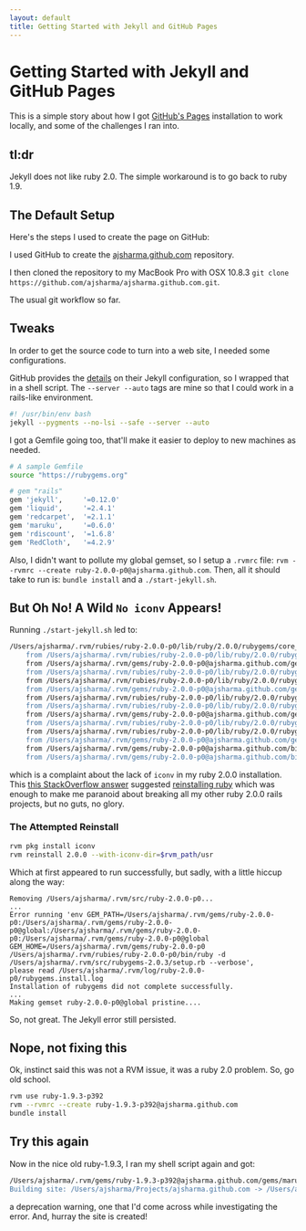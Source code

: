 ```yaml
---
layout: default
title: Getting Started with Jekyll and GitHub Pages
---
```


# Getting Started with Jekyll and GitHub Pages

This is a simple story about how I got [GitHub's Pages](http://pages.github.com/) installation to work locally, and some of the challenges I ran into.

## tl:dr

Jekyll does not like ruby 2.0.  The simple workaround is to go back to ruby 1.9.

## The Default Setup

Here's the steps I used to create the page on GitHub:

I used GitHub to create the [ajsharma.github.com](https://github.com/ajsharma/ajsharma.github.com) repository.

I then cloned the repository to my MacBook Pro with OSX 10.8.3 `git clone https://github.com/ajsharma/ajsharma.github.com.git`.

The usual git workflow so far.

## Tweaks

In order to get the source code to turn into a web site, I needed some configurations.

GitHub provides the [details](https://help.github.com/articles/using-jekyll-with-pages) on their Jekyll configuration, so I wrapped that in a shell script.  The `--server --auto` tags are mine so that I could work in a rails-like environment.

```bash
#! /usr/bin/env bash
jekyll --pygments --no-lsi --safe --server --auto
```

I got a Gemfile going too, that'll make it easier to deploy to new machines as needed.

```bash
# A sample Gemfile
source "https://rubygems.org"

# gem "rails"
gem 'jekyll',     '=0.12.0'
gem 'liquid',     '=2.4.1'
gem 'redcarpet',  '=2.1.1'
gem 'maruku',     '=0.6.0'
gem 'rdiscount',  '=1.6.8'
gem 'RedCloth',   '=4.2.9'
```

Also, I didn't want to pollute my global gemset, so I setup a `.rvmrc` file: `rvm --rvmrc --create ruby-2.0.0-p0@ajsharma.github.com`.  Then, all it should take to run is: `bundle install` and a `./start-jekyll.sh`.

## But Oh No!  A Wild `No iconv` Appears!

Running `./start-jekyll.sh` led to:

```bash
/Users/ajsharma/.rvm/rubies/ruby-2.0.0-p0/lib/ruby/2.0.0/rubygems/core_ext/kernel_require.rb:45:in `require': cannot load such file -- iconv (LoadError)
    from /Users/ajsharma/.rvm/rubies/ruby-2.0.0-p0/lib/ruby/2.0.0/rubygems/core_ext/kernel_require.rb:45:in `require'
    from /Users/ajsharma/.rvm/gems/ruby-2.0.0-p0@ajsharma.github.com/gems/maruku-0.6.0/lib/maruku/input/parse_doc.rb:22:in `<top (required)>'
    from /Users/ajsharma/.rvm/rubies/ruby-2.0.0-p0/lib/ruby/2.0.0/rubygems/core_ext/kernel_require.rb:45:in `require'
    from /Users/ajsharma/.rvm/rubies/ruby-2.0.0-p0/lib/ruby/2.0.0/rubygems/core_ext/kernel_require.rb:45:in `require'
    from /Users/ajsharma/.rvm/gems/ruby-2.0.0-p0@ajsharma.github.com/gems/maruku-0.6.0/lib/maruku.rb:85:in `<top (required)>'
    from /Users/ajsharma/.rvm/rubies/ruby-2.0.0-p0/lib/ruby/2.0.0/rubygems/core_ext/kernel_require.rb:45:in `require'
    from /Users/ajsharma/.rvm/rubies/ruby-2.0.0-p0/lib/ruby/2.0.0/rubygems/core_ext/kernel_require.rb:45:in `require'
    from /Users/ajsharma/.rvm/gems/ruby-2.0.0-p0@ajsharma.github.com/gems/jekyll-0.12.0/lib/jekyll.rb:26:in `<top (required)>'
    from /Users/ajsharma/.rvm/rubies/ruby-2.0.0-p0/lib/ruby/2.0.0/rubygems/core_ext/kernel_require.rb:45:in `require'
    from /Users/ajsharma/.rvm/rubies/ruby-2.0.0-p0/lib/ruby/2.0.0/rubygems/core_ext/kernel_require.rb:45:in `require'
    from /Users/ajsharma/.rvm/gems/ruby-2.0.0-p0@ajsharma.github.com/gems/jekyll-0.12.0/bin/jekyll:20:in `<top (required)>'
    from /Users/ajsharma/.rvm/gems/ruby-2.0.0-p0@ajsharma.github.com/bin/jekyll:23:in `load'
    from /Users/ajsharma/.rvm/gems/ruby-2.0.0-p0@ajsharma.github.com/bin/jekyll:23:in `<main>'
```

which is a complaint about the lack of `iconv` in my ruby 2.0.0 installation.  This [this StackOverflow answer](http://stackoverflow.com/questions/7829886/in-require-no-such-file-to-load-iconv-loaderror) suggested [reinstalling ruby](https://rvm.io/packages/iconv/) which was enough to make me paranoid about breaking all my other ruby 2.0.0 rails projects, but no guts, no glory.

### The Attempted Reinstall

```bash
rvm pkg install iconv
rvm reinstall 2.0.0 --with-iconv-dir=$rvm_path/usr
```

Which at first appeared to run successfully, but sadly, with a little hiccup along the way:

```
Removing /Users/ajsharma/.rvm/src/ruby-2.0.0-p0...
...
Error running 'env GEM_PATH=/Users/ajsharma/.rvm/gems/ruby-2.0.0-p0:/Users/ajsharma/.rvm/gems/ruby-2.0.0-p0@global:/Users/ajsharma/.rvm/gems/ruby-2.0.0-p0:/Users/ajsharma/.rvm/gems/ruby-2.0.0-p0@global GEM_HOME=/Users/ajsharma/.rvm/gems/ruby-2.0.0-p0 /Users/ajsharma/.rvm/rubies/ruby-2.0.0-p0/bin/ruby -d /Users/ajsharma/.rvm/src/rubygems-2.0.3/setup.rb --verbose',
please read /Users/ajsharma/.rvm/log/ruby-2.0.0-p0/rubygems.install.log
Installation of rubygems did not complete successfully.
...
Making gemset ruby-2.0.0-p0@global pristine....

```

So, not great.  The Jekyll error still persisted.

## Nope, not fixing this

Ok, instinct said this was not a RVM issue, it was a ruby 2.0 problem.  So, go old school.

```bash
rvm use ruby-1.9.3-p392
rvm --rvmrc --create ruby-1.9.3-p392@ajsharma.github.com
bundle install
```

## Try this again

Now in the nice old ruby-1.9.3, I ran my shell script again and got:

```bash
/Users/ajsharma/.rvm/gems/ruby-1.9.3-p392@ajsharma.github.com/gems/maruku-0.6.0/lib/maruku/input/parse_doc.rb:22:in `<top (required)>': iconv will be deprecated in the future, use String#encode instead.
Building site: /Users/ajsharma/Projects/ajsharma.github.com -> /Users/ajsharma/Projects/ajsharma.github.com/_site
```

a deprecation warning, one that I'd come across while investigating the error.  And, hurray the site is created!